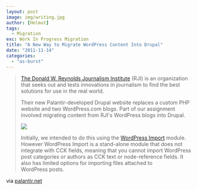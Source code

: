 ```yaml
---
layout: post
image: img/writing.jpg
author: [Helmut]
tags:
  - Migration
exc: Work In Progress Migration
title: "A New Way to Migrate WordPress Content Into Drupal"
date: "2011-11-14"
categories: 
  - "as-burst"
---
```


> [The Donald W. Reynolds Journalism Institute](http://rjionline.org/) (RJI) is an organization that seeks out and tests innovations in journalism to find the best solutions for use in the real world.
> 
> Their new Palantir-developed Drupal website replaces a custom PHP website and two WordPress.com blogs. Part of our assignment involved migrating content from RJI's WordPress blogs into Drupal.
> 
>  ![](images/migrate-2.jpg) 
> 
> Initially, we intended to do this using the [WordPress Import](http://drupal.org/project/wordpress_import) module. However WordPress Import is a stand-alone module that does not integrate with CCK fields, meaning that you cannot import WordPress post categories or authors as CCK text or node-reference fields. It also has limited options for importing files attached to WordPress posts.

via [palantir.net](http://www.palantir.net/blog/new-way-migrate-wordpress-content-drupal)
